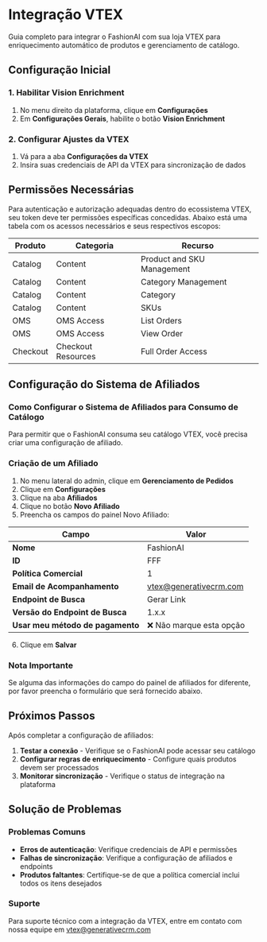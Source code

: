 # Integração VTEX

Guia completo para integrar o FashionAI com sua loja VTEX para enriquecimento automático de produtos e gerenciamento de catálogo.

## Configuração Inicial

### 1. Habilitar Vision Enrichment

1. No menu direito da plataforma, clique em **Configurações**
2. Em **Configurações Gerais**, habilite o botão **Vision Enrichment**

### 2. Configurar Ajustes da VTEX

1. Vá para a aba **Configurações da VTEX**
2. Insira suas credenciais de API da VTEX para sincronização de dados

## Permissões Necessárias

Para autenticação e autorização adequadas dentro do ecossistema VTEX, seu token deve ter permissões específicas concedidas. Abaixo está uma tabela com os acessos necessários e seus respectivos escopos:

| Produto | Categoria | Recurso |
|---------|----------|----------|
| Catalog | Content | Product and SKU Management |
| Catalog | Content | Category Management |
| Catalog | Content | Category |
| Catalog | Content | SKUs |
| OMS | OMS Access | List Orders |
| OMS | OMS Access | View Order |
| Checkout | Checkout Resources | Full Order Access |

## Configuração do Sistema de Afiliados

### Como Configurar o Sistema de Afiliados para Consumo de Catálogo

Para permitir que o FashionAI consuma seu catálogo VTEX, você precisa criar uma configuração de afiliado.

### Criação de um Afiliado

1. No menu lateral do admin, clique em **Gerenciamento de Pedidos**
2. Clique em **Configurações**
3. Clique na aba **Afiliados**
4. Clique no botão **Novo Afiliado**
5. Preencha os campos do painel Novo Afiliado:

| Campo | Valor |
|-------|-------|
| **Nome** | FashionAI |
| **ID** | FFF |
| **Política Comercial** | 1 |
| **Email de Acompanhamento** | vtex@generativecrm.com |
| **Endpoint de Busca** | Gerar Link |
| **Versão do Endpoint de Busca** | 1.x.x |
| **Usar meu método de pagamento** | ❌ Não marque esta opção |

6. Clique em **Salvar**

### Nota Importante

Se alguma das informações do campo do painel de afiliados for diferente, por favor preencha o formulário que será fornecido abaixo.

## Próximos Passos

Após completar a configuração de afiliados:

1. **Testar a conexão** - Verifique se o FashionAI pode acessar seu catálogo
2. **Configurar regras de enriquecimento** - Configure quais produtos devem ser processados
3. **Monitorar sincronização** - Verifique o status de integração na plataforma

## Solução de Problemas

### Problemas Comuns

- **Erros de autenticação**: Verifique credenciais de API e permissões
- **Falhas de sincronização**: Verifique a configuração de afiliados e endpoints
- **Produtos faltantes**: Certifique-se de que a política comercial inclui todos os itens desejados

### Suporte

Para suporte técnico com a integração da VTEX, entre em contato com nossa equipe em vtex@generativecrm.com
